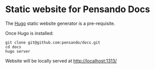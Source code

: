 # Static website for Pensando Docs

The [Hugo](https://gohugo.io/documentation/) static website generator is a pre-requisite.

Once Hugo is installed:
```
git clone git@github.com:pensando/docs.git
cd docs
hugo server
```

Website will be locally served at [http://localhost:1313/](http://localhost:1313/)
